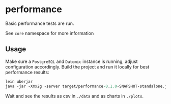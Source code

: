 # performance

Basic performance tests are run.

See `core` namespace for more information

## Usage

Make sure a `PostgreSQL` and `Datomic` instance is running, adjust configuration
accordingly. Build the project and run it locally for best performance results:

``` clojure
lein uberjar
java -jar -Xmx2g -server target/performance-0.1.0-SNAPSHOT-standalone.jar
```

Wait and see the results as csv in `./data` and as charts in `./plots`.
